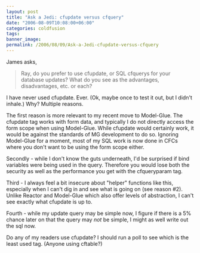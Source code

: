 ```yaml
---
layout: post
title: "Ask a Jedi: cfupdate versus cfquery"
date: "2006-08-09T10:08:00+06:00"
categories: coldfusion 
tags: 
banner_image: 
permalink: /2006/08/09/Ask-a-Jedi-cfupdate-versus-cfquery
---
```


James asks, 

<blockquote>
Ray, do you prefer to use cfupdate, or SQL cfquerys for your database updates? What do you see as the advantages, disadvantages, etc. or each? 
</blockquote>

I have never used cfupdate. Ever. (Ok, maybe once to test it out, but I didn't inhale.) Why? Multiple reasons. 

The first reason is more relevant to my recent move to Model-Glue. The cfupdate tag works with form data, and typically I do not directly access the form scope when using Model-Glue. While cfupdate would certainly work, it would be against the standards of MG development to do so. Ignoring Model-Glue for a moment, most of my SQL work is now done in CFCs where you don't want to be using the form scope either.

Secondly - while I don't know the guts underneath, I'd be surprised if bind variables were being used in the query. Therefore you would lose both the security as well as the performance you get with the cfqueryparam tag.

Third - I always feel a bit insecure about "helper" functions like this, especially when I can't dig in and see what is going on (see reason #2). Unlike Reactor and Model-Glue which also offer levels of abstraction, I can't see exactly what cfupdate is up to. 

Fourth - while my update query may be simple now, I figure if there is a 5% chance later on that the query may <i>not</i> be simple, I might as well write out the sql now.

Do any of my readers use cfupdate? I should run a poll to see which is the least used tag. (Anyone using cftable?)
